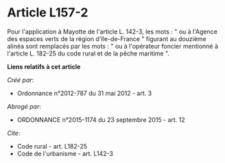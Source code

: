 # Article L157-2

Pour l'application à Mayotte de l'article L. 142-3, les mots : " ou à l'Agence des espaces verts de la région d'Ile-de-France
" figurant au douzième alinéa sont remplacés par les mots : " ou à l'opérateur foncier mentionné à l'article L. 182-25 du
code rural et de la pêche maritime ".

**Liens relatifs à cet article**

_Créé par_:

  - Ordonnance n°2012-787 du 31 mai 2012 - art. 3

_Abrogé par_:

  - ORDONNANCE n°2015-1174 du 23 septembre 2015 - art. 12

_Cite_:

  - Code rural - art. L182-25
  - Code de l'urbanisme - art. L142-3
